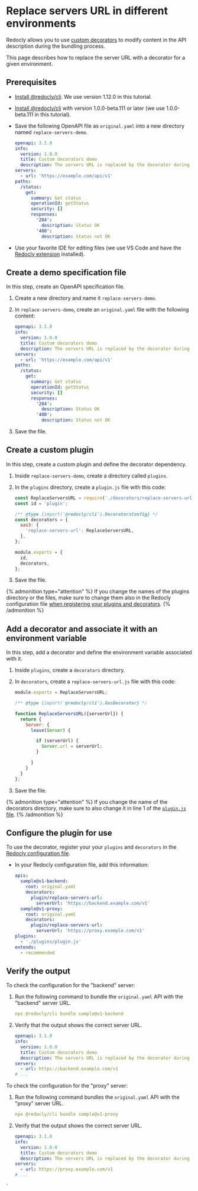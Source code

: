 # Replace servers URL in different environments

Redocly allows you to use [custom decorators](../custom-plugins/custom-decorators.md) to modify content in the API description during the bundling process.

This page describes how to replace the server URL with a decorator for a given environment.

## Prerequisites

- [Install @redocly/cli](../installation.md). We use version 1.12.0 in this tutorial.

- [Install @redocly/cli](../installation.md) with version 1.0.0-beta.111 or later (we use 1.0.0-beta.111 in this tutorial).
- Save the following OpenAPI file as `original.yaml` into a new directory named `replace-servers-demo`.
  ```yaml
  openapi: 3.1.0
  info:
    version: 1.0.0
    title: Custom decorators demo
    description: The servers URL is replaced by the decorator during the `bundle` process.
  servers:
    - url: 'https://example.com/api/v1'
  paths:
    /status:
      get:
        summary: Get status
        operationId: getStatus
        security: []
        responses:
          '204':
            description: Status OK
          '400':
            description: Status not OK
  ```
- Use your favorite IDE for editing files (we use VS Code and have the [Redocly extension](https://redocly.com/docs/redocly-openapi/) installed).

## Create a demo specification file

In this step, create an OpenAPI specification file.

1. Create a new directory and name it `replace-servers-demo`.

2. In `replace-servers-demo`, create an `original.yaml` file with the following content:

    ```yaml
    openapi: 3.1.0
    info:
      version: 1.0.0
      title: Custom decorators demo
      description: The servers URL is replaced by the decorator during the `bundle` process.
    servers:
      - url: 'https://example.com/api/v1'
    paths:
      /status:
        get:
          summary: Get status
          operationId: getStatus
          security: []
          responses:
            '204':
              description: Status OK
            '400':
              description: Status not OK
    ```
3. Save the file.

## Create a custom plugin

In this step, create a custom plugin and define the decorator dependency.

1. Inside `replace-servers-demo`, create a directory called `plugins`.

2. In the `plugins` directory, create a `plugin.js` file with this code:

    ```JavaScript
    const ReplaceServersURL = require('./decorators/replace-servers-url');
    const id = 'plugin';

    /** @type {import('@redocly/cli').DecoratorsConfig} */
    const decorators = {
      oas3: {
        'replace-servers-url': ReplaceServersURL,
      },
    };

    module.exports = {
      id,
      decorators,
    };
    ```

3. Save the file.

{% admonition type="attention" %}
If you change the names of the plugins directory or the files, make sure to change them also in the Redocly configuration file [when registering your plugins and decorators](#add-a-decorator-and-associate-it-with-an-environment-variable).
{% /admonition %}

## Add a decorator and associate it with an environment variable

In this step, add a decorator and define the environment variable associated with it.

1. Inside `plugins`, create a `decorators` directory.
  
2. In `decorators`, create a `replace-servers-url.js` file with this code:

    ```JavaScript
    module.exports = ReplaceServersURL;

    /** @type {import('@redocly/cli').OasDecorator} */

    function ReplaceServersURL({serverUrl}) {
      return {
        Server: {
          leave(Server) {

            if (serverUrl) {
              Server.url = serverUrl;
            }

          }
        }
      }
    };
    ```

3. Save the file.

{% admonition type="attention" %}
If you change the name of the decorators directory, make sure to also change it in line 1 of the [`plugin.js` file](#create-a-custom-plugin).
{% /admonition %}

## Configure the plugin for use

To use the decorator, register your your `plugins` and `decorators` in the [Redocly configuration file](../configuration/index.md).

- In your Redocly configuration file, add this information:

    ```yaml
    apis:
      sample@v1-backend:
        root: original.yaml
        decorators:
          plugin/replace-servers-url:
            serverUrl: 'https://backend.example.com/v1'
      sample@v1-proxy:
        root: original.yaml
        decorators:
          plugin/replace-servers-url:
            serverUrl: 'https://proxy.example.com/v1'
    plugins:
      - './plugins/plugin.js'
    extends:
      - recommended
    ```

## Verify the output

To check the configuration for the "backend" server:

1. Run the following command to bundle the `original.yaml` API with the "backend" server URL.

    ```yaml
    npx @redocly/cli bundle sample@v1-backend
    ```

2. Verify that the output shows the correct server URL.

    ```yaml
    openapi: 3.1.0
    info:
      version: 1.0.0
      title: Custom decorators demo
      description: The servers URL is replaced by the decorator during the `bundle` process.
    servers:
      - url: https://backend.example.com/v1
    # ...
    ```

To check the configuration for the "proxy" server:

1. Run the following command bundles the `original.yaml` API with the "proxy" server URL.

    ```yaml
    npx @redocly/cli bundle sample@v1-proxy
    ```

2. Verify that the output shows the correct server URL.

    ```yaml
    openapi: 3.1.0
    info:
      version: 1.0.0
      title: Custom decorators demo
      description: The servers URL is replaced by the decorator during the `bundle` process.
    servers:
      - url: https://proxy.example.com/v1
    # ...
    ```
`